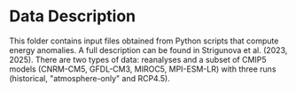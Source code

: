 # Data Description

This folder contains input files obtained from Python scripts that compute energy anomalies. A full description can be found in Strigunova et al. (2023, 2025).
There are two types of data: reanalyses and a subset of CMIP5 models (CNRM-CM5, GFDL-CM3, MIROC5, MPI-ESM-LR) with three runs (historical, "atmosphere-only" and RCP4.5).
